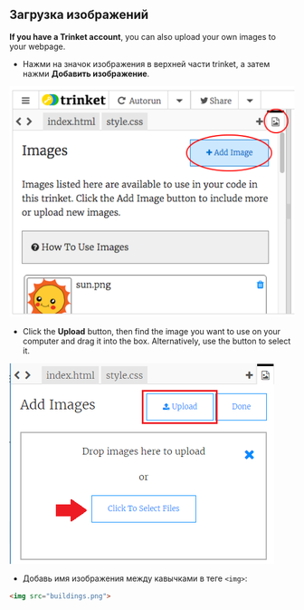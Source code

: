 ## Загрузка изображений

**If you have a Trinket account**, you can also upload your own images to your webpage.

+ Нажми на значок изображения в верхней части trinket, а затем нажми **Добавить изображение**.

![screenshot](images/story-upload.png)

+ Click the **Upload** button, then find the image you want to use on your computer and drag it into the box. Alternatively, use the button to select it.

![Загрузить](images/upload-image.png)

+ Добавь имя изображения между кавычками в теге `<img>`:

```html
<img src="buildings.png">
```